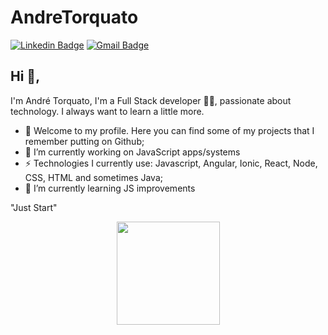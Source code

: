 # AndreTorquato
[![Linkedin Badge](https://img.shields.io/badge/-andretorquatoo-blue?style=flat-square&logo=Linkedin&logoColor=white&link=https://www.linkedin.com/in/andretorquatoo/)](https://www.linkedin.com/in/andretorquatoo/)
[![Gmail Badge](https://img.shields.io/badge/-ats.torquato1@gmail.com-c14438?style=flat-square&logo=Gmail&logoColor=white&link=mailto:ats.torquato1@gmail.com)](mailto:ats.torquato1@gmail.com)
## Hi 👋, 
I'm André Torquato, I'm a Full Stack developer 👨‍💻, passionate about technology. I always want to learn a little more.

- 💬 Welcome to my profile. Here you can find some of my projects that I remember putting on Github;
- 🔭 I’m currently working on JavaScript apps/systems
-  ⚡ Technologies I currently use: Javascript, Angular, Ionic, React, Node, CSS, HTML and sometimes Java;
- 🌱 I’m currently learning JS improvements

"Just Start" 

<p align="center">
  <a href="https://github.com/DanielObara/github-readme-stats">
    <img
      align="center"
      height="165"
      src="https://github-readme-stats.vercel.app/api?username=AndreTorquato&count_private=true&show_icons=true&custom_title=Github%20Status&hide=issues&theme=radical"
    />
  </a>
</p>
